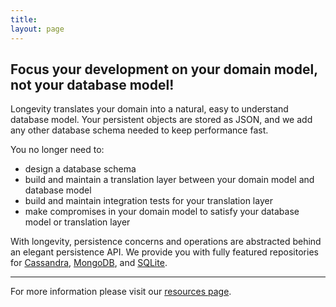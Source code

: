 ```yaml
---
title:
layout: page
---
```


## Focus your development on your domain model, not your database model!

Longevity translates your domain into a natural, easy to understand
database model. Your persistent objects are stored as JSON, and we add
any other database schema needed to keep performance fast.

You no longer need to:

  - design a database schema
  - build and maintain a translation layer between your domain model and
    database model
  - build and maintain integration tests for your translation layer
  - make compromises in your domain model to satisfy your database model
    or translation layer

With longevity, persistence concerns and operations are abstracted
behind an elegant persistence API. We provide you with fully featured
repositories for [Cassandra](http://cassandra.apache.org/),
[MongoDB](https://www.mongodb.org/), and
[SQLite](https://sqlite.org/).

---

For more information please visit our [resources page](resources.html).
